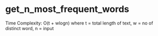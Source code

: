# get_n_most_frequent_words

Time Complexity: O(t + wlogn)
where t = total length of text, 
w = no of distinct word, 
n = input
